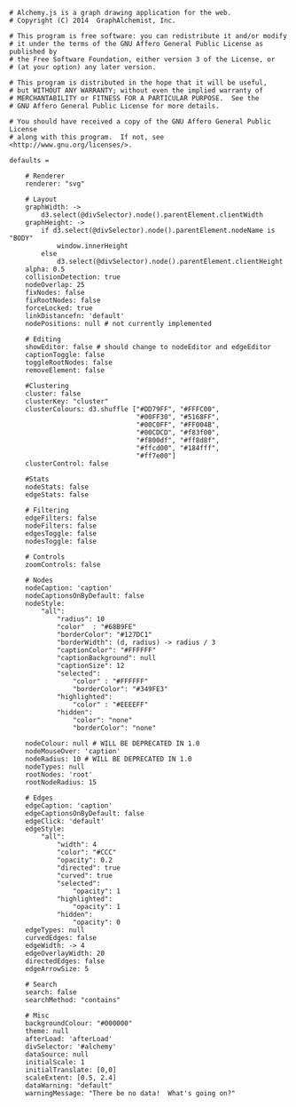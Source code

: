     # Alchemy.js is a graph drawing application for the web.
    # Copyright (C) 2014  GraphAlchemist, Inc.

    # This program is free software: you can redistribute it and/or modify
    # it under the terms of the GNU Affero General Public License as published by
    # the Free Software Foundation, either version 3 of the License, or
    # (at your option) any later version.

    # This program is distributed in the hope that it will be useful,
    # but WITHOUT ANY WARRANTY; without even the implied warranty of
    # MERCHANTABILITY or FITNESS FOR A PARTICULAR PURPOSE.  See the
    # GNU Affero General Public License for more details.

    # You should have received a copy of the GNU Affero General Public License
    # along with this program.  If not, see <http://www.gnu.org/licenses/>.

    defaults =

        # Renderer
        renderer: "svg"

        # Layout
        graphWidth: ->
            d3.select(@divSelector).node().parentElement.clientWidth
        graphHeight: ->
            if d3.select(@divSelector).node().parentElement.nodeName is "BODY"
                window.innerHeight
            else 
                d3.select(@divSelector).node().parentElement.clientHeight
        alpha: 0.5
        collisionDetection: true
        nodeOverlap: 25
        fixNodes: false
        fixRootNodes: false
        forceLocked: true
        linkDistancefn: 'default'
        nodePositions: null # not currently implemented

        # Editing
        showEditor: false # should change to nodeEditor and edgeEditor
        captionToggle: false
        toggleRootNodes: false
        removeElement: false

        #Clustering
        cluster: false
        clusterKey: "cluster"
        clusterColours: d3.shuffle ["#DD79FF", "#FFFC00",
                                    "#00FF30", "#5168FF",
                                    "#00C0FF", "#FF004B",
                                    "#00CDCD", "#f83f00",
                                    "#f800df", "#ff8d8f",
                                    "#ffcd00", "#184fff",
                                    "#ff7e00"]
        clusterControl: false

        #Stats
        nodeStats: false
        edgeStats: false

        # Filtering
        edgeFilters: false
        nodeFilters: false
        edgesToggle: false
        nodesToggle: false

        # Controls
        zoomControls: false

        # Nodes
        nodeCaption: 'caption'
        nodeCaptionsOnByDefault: false
        nodeStyle:
            "all":
                "radius": 10
                "color"  : "#68B9FE"
                "borderColor": "#127DC1"
                "borderWidth": (d, radius) -> radius / 3
                "captionColor": "#FFFFFF"
                "captionBackground": null
                "captionSize": 12
                "selected":
                    "color" : "#FFFFFF"
                    "borderColor": "#349FE3"
                "highlighted":
                    "color" : "#EEEEFF"
                "hidden":
                    "color": "none" 
                    "borderColor": "none"

        nodeColour: null # WILL BE DEPRECATED IN 1.0
        nodeMouseOver: 'caption'
        nodeRadius: 10 # WILL BE DEPRECATED IN 1.0
        nodeTypes: null
        rootNodes: 'root'
        rootNodeRadius: 15

        # Edges
        edgeCaption: 'caption'
        edgeCaptionsOnByDefault: false
        edgeClick: 'default'
        edgeStyle:
            "all":
                "width": 4
                "color": "#CCC"
                "opacity": 0.2
                "directed": true
                "curved": true
                "selected":
                    "opacity": 1
                "highlighted":
                    "opacity": 1
                "hidden":
                    "opacity": 0
        edgeTypes: null
        curvedEdges: false
        edgeWidth: -> 4
        edgeOverlayWidth: 20
        directedEdges: false
        edgeArrowSize: 5

        # Search
        search: false
        searchMethod: "contains"

        # Misc
        backgroundColour: "#000000"
        theme: null
        afterLoad: 'afterLoad'
        divSelector: '#alchemy'
        dataSource: null
        initialScale: 1
        initialTranslate: [0,0]
        scaleExtent: [0.5, 2.4]
        dataWarning: "default"
        warningMessage: "There be no data!  What's going on?"